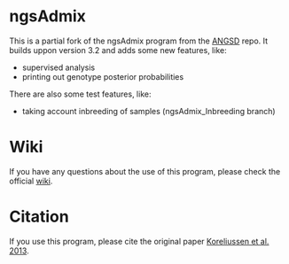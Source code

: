 # ngsAdmix

This is a partial fork of the ngsAdmix program from the [ANGSD](https://github.com/ANGSD/angsd) repo.
It builds uppon version 3.2 and adds some new features, like:

* supervised analysis
* printing out genotype posterior probabilities

There are also some test features, like:

* taking account inbreeding of samples (ngsAdmix_Inbreeding branch)


# Wiki
If you have any questions about the use of this program, please check the official [wiki](http://popgen.dk/software/index.php/NgsAdmix).



# Citation
If you use this program, please cite the original paper [Koreliussen et al. 2013](https://www.ncbi.nlm.nih.gov/pubmed/24026093).
